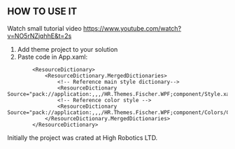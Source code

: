 ## HOW TO USE IT

Watch small tutorial video https://www.youtube.com/watch?v=NO5rNZjqhhE&t=2s

1. Add theme project to your solution
2. Paste code in App.xaml:

```
        <ResourceDictionary>
            <ResourceDictionary.MergedDictionaries>
                <!-- Reference main style dictionary-->
                <ResourceDictionary Source="pack://application:,,,/HR.Themes.Fischer.WPF;component/Style.xaml"/>
                <!-- Reference color style -->
                <ResourceDictionary Source="pack://application:,,,/HR.Themes.Fischer.WPF;component/Colors/Colors_Blue.xaml"/>
            </ResourceDictionary.MergedDictionaries>
        </ResourceDictionary>
```

Initially the project was crated at High Robotics LTD.